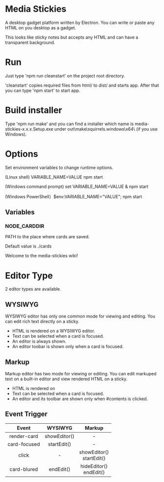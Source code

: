 # Media Stickies
A desktop gadget platform written by Electron.
You can write or paste any HTML on you desktop as a gadget.

This looks like sticky notes but accepts any HTML and can have a transparent background.

# Run

Just type 'npm run cleanstart' on the project root directory.

'cleanstart' copies required files from html/ to dist/ and starts app. 
After that you can type 'npm start' to start app.


# Build installer

Type 'npm run make' and you can find a installer which name is media-stickies-x.x.x.Setup.exe under out\make\squirrels.windows\x64\ (if you use Windows).

# Options

Set environment variables to change runtime options.

(Linux shell) VARIABLE_NAME=VALUE npm start

(Windows command prompt) set VARIABLE_NAME=VALUE & npm start

(Windows PowerShell）$env:VARIABLE_NAME="VALUE"; npm start

## Variables

### NODE_CARDDIR

PATH to the place where cards are saved.

Default value is ./cards

Welcome to the media-stickies wiki!


# Editor Type

2 editor types are available.

## WYSIWYG

WYSIWYG editor has only one common mode for viewing and editing.
You can edit rich text directly on a sticky.

* HTML is rendered on a WYSIWYG editor.
* Text can be selected when a card is focused.
* An editor is always shown.
* An editor toobar is shown only when a card is focused.

## Markup

Markup editor has two mode for viewing or editing.
You can edit markuped text on a built-in editor and view rendered HTML on a sticky.

* HTML is rendered on <div id='contents'>
* Text can be selected when a card is focused.
* An editor and its toolbar are shown only when #contents is clicked.

## Event Trigger

| Event | WYSIWYG | Markup |
| :---: |  :---:  | :---:  |
| render-card | showEditor() | - |
| card-focused | startEdit() | - |
| click | - | showEditor()<br>startEdit() |
| card-blured | endEdit() | hideEditor()<br>endEdit() |

